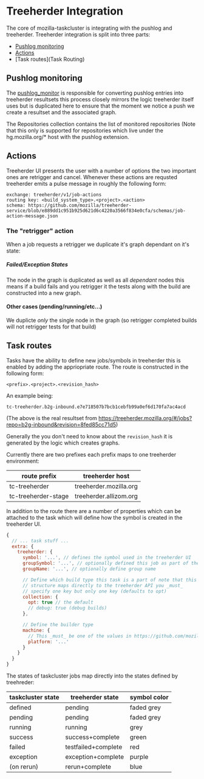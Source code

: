 # Treeherder Integration

The core of mozilla-taskcluster is integrating with the pushlog and
treeherder. Treeherder integration is split into three parts:

 - [Pushlog monitoring](Pushlog)
 - [Actions](Actions)
 - [Task routes](Task Routing)

## Pushlog monitoring

The [pushlog_monitor](./src/bin/pushlog_monitor.js) is responsible for
converting pushlog entries into treeherder resultsets this process
closely mirrors the logic treeherder itself uses but is duplicated here
to ensure that the moment we notice a push we create a resultset and the
associated graph.

The Repositories collection contains the list of monitored repositories
(Note that this only is supported for repositories which live under the
hg.mozilla.org/* host with the pushlog extension.

## Actions

Treeherder UI presents the user with a number of options the two
important ones are retrigger and cancel. Whenever these actions are
requsted treeherder emits a pulse message in roughly the following form:

```
exchange: treeherder/v1/job-actions
routing key: <build_system_type>.<project>.<action>
schema: https://github.com/mozilla/treeherder-service/blob/e889dd1c951b925d621d6c4220a3566f834e0cfa/schemas/job-action-message.json
````

### The "retrigger" action

When a job requests a retrigger we duplicate it's graph dependant on
it's state:

##### Failed/Exception States

The node in the graph is duplicated as well as all _dependant_ nodes
this means if a build fails and you retrigger it the tests along with
the build are constructed into a new graph.

#### Other cases (pending/running/etc...)

We duplicte _only_ the single node in the graph (so retrigger completed
builds will not retrigger tests for that build)

## Task routes

Tasks have the ability to define new jobs/symbols in treeherder
this is enabled by adding the appriopriate route. The route is
constructed in the following form:

```
<prefix>.<project>.<revision_hash>
```

An example being:

```
tc-treeherder.b2g-inbound.e7e718507b7bcb1cebfb99a0ef6d170fa7ac4acd
```

(The above is the real resultset from https://treeherder.mozilla.org/#/jobs?repo=b2g-inbound&revision=8fed85cc71d5)

Generally the you don't need to know about the `revision_hash` it is
generated by the logic which creates graphs.

Currently there are two prefixes each prefix maps to one treeherder
environment:

| route prefix        | treeherder host |
|---------------------|------------------------|
| tc-treeherder       | treeherder.mozilla.org |
| tc-treeherder-stage | treeherder.allizom.org |

In addition to the route there are a number of properties which can be
attached to the task which will define how the symbol is created in the
treeherder UI.

```js
{
  // ... task stuff ...
  extra: {
    treeherder: {
      symbol: '...', // defines the symbol used in the treeherder UI
      groupSymbol: '...', // optionally defined this job as part of the group symbol
      groupName: '...', // optionally define group name

      // Define which build type this task is a part of note that this
      // structure maps directly to the treeherder API you _must_
      // specify one key but only one key (defaults to opt)
      collection: {
        opt: true // the default
        // debug: true (debug builds)
      },

      // Define the builder type
      machine: {
        // This _must_ be one of the values in https://github.com/mozilla/treeherder-service/blob/31acccb58082b3cbcfb8bc44c10d3c2346962701/treeherder/webapp/api/resultset.py#L19
        platform: '...'
      }
    }
  }
}
```

The states of taskcluster jobs map directly into the states defined by
treehreder:

| taskcluster state | treeherder state | symbol color |
| ----------------- | ---------------- | ------------ |
| defined           | pending          | faded grey   |
| pending           | pending          | faded grey   |
| running           | running          | grey         |
| success           | success+complete | green        |
| failed            | testfailed+complete | red       |
| exception         | exception+complete  | purple    |
| (on rerun)        | rerun+complete      | blue      |
